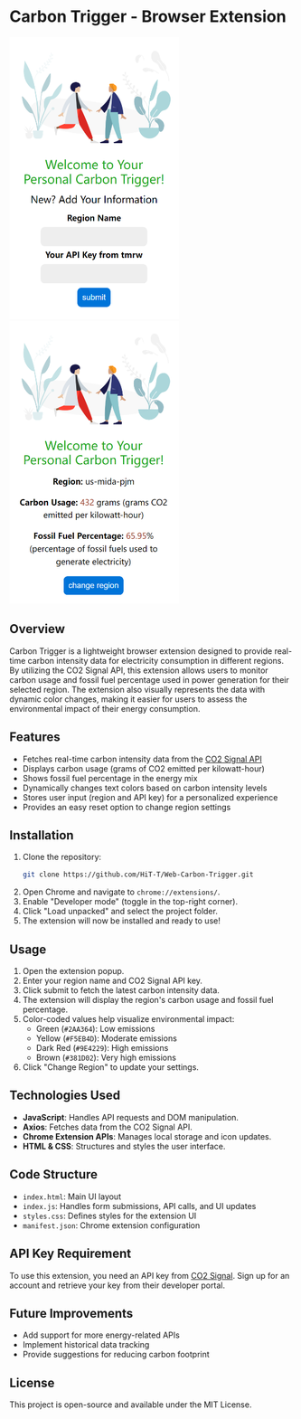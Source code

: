 # Carbon Trigger - Browser Extension

<span style="display: inline-block;">
    <img src="external_resources\login.png" alt="Image 1" width="300" height="500" style="float: left; margin-right: 100px;">
</span>
<span style="display: inline-block;">
    <img src="external_resources\data.png" alt="Image 2" width="300" height="500">
</span>

## Overview
Carbon Trigger is a lightweight browser extension designed to provide real-time carbon intensity data for electricity consumption in different regions. By utilizing the CO2 Signal API, this extension allows users to monitor carbon usage and fossil fuel percentage used in power generation for their selected region. The extension also visually represents the data with dynamic color changes, making it easier for users to assess the environmental impact of their energy consumption.

## Features
- Fetches real-time carbon intensity data from the [CO2 Signal API](https://www.co2signal.com/)
- Displays carbon usage (grams of CO2 emitted per kilowatt-hour)
- Shows fossil fuel percentage in the energy mix
- Dynamically changes text colors based on carbon intensity levels
- Stores user input (region and API key) for a personalized experience
- Provides an easy reset option to change region settings

## Installation
1. Clone the repository:
   ```bash
   git clone https://github.com/HiT-T/Web-Carbon-Trigger.git
   ```
2. Open Chrome and navigate to `chrome://extensions/`.
3. Enable "Developer mode" (toggle in the top-right corner).
4. Click "Load unpacked" and select the project folder.
5. The extension will now be installed and ready to use!

## Usage
1. Open the extension popup.
2. Enter your region name and CO2 Signal API key.
3. Click submit to fetch the latest carbon intensity data.
4. The extension will display the region's carbon usage and fossil fuel percentage.
5. Color-coded values help visualize environmental impact:
   - Green (`#2AA364`): Low emissions
   - Yellow (`#F5EB4D`): Moderate emissions
   - Dark Red (`#9E4229`): High emissions
   - Brown (`#381D02`): Very high emissions
6. Click "Change Region" to update your settings.

## Technologies Used
- **JavaScript**: Handles API requests and DOM manipulation.
- **Axios**: Fetches data from the CO2 Signal API.
- **Chrome Extension APIs**: Manages local storage and icon updates.
- **HTML & CSS**: Structures and styles the user interface.

## Code Structure
- `index.html`: Main UI layout
- `index.js`: Handles form submissions, API calls, and UI updates
- `styles.css`: Defines styles for the extension UI
- `manifest.json`: Chrome extension configuration

## API Key Requirement
To use this extension, you need an API key from [CO2 Signal](https://www.co2signal.com/). Sign up for an account and retrieve your key from their developer portal.

## Future Improvements
- Add support for more energy-related APIs
- Implement historical data tracking
- Provide suggestions for reducing carbon footprint

## License
This project is open-source and available under the MIT License.